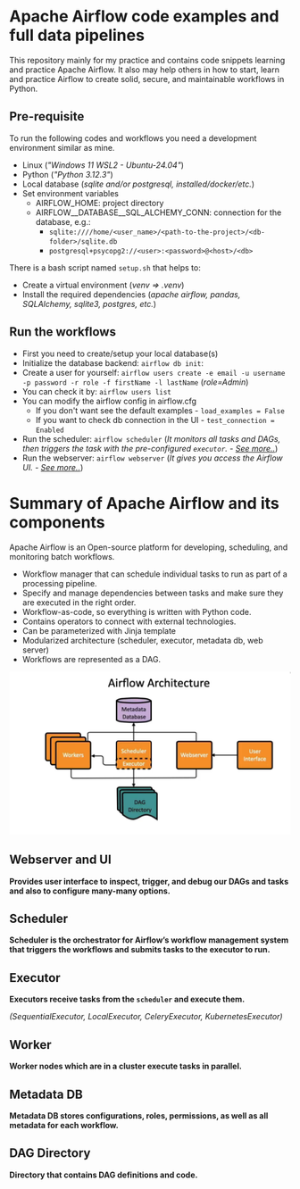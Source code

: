 # Apache Airflow code examples and full data pipelines

This repository mainly for my practice and contains code snippets learning and practice Apache Airflow.
It also may help others in how to start, learn and practice Airflow to create solid, secure, and maintainable workflows in Python.

## Pre-requisite

To run the following codes and workflows you need a development environment similar as mine.

- Linux (*"Windows 11 WSL2 - Ubuntu-24.04"*)
- Python  (*"Python 3.12.3"*)
- Local database (*sqlite and/or postgresql, installed/docker/etc.*)
- Set environment variables
    - AIRFLOW_HOME: project directory
    - AIRFLOW__DATABASE__SQL_ALCHEMY_CONN: connection for the database, e.g.:
        - `sqlite:////home/<user_name>/<path-to-the-project>/<db-folder>/sqlite.db`
        - `postgresql+psycopg2://<user>:<password>@<host>/<db>`

There is a bash script named `setup.sh` that helps to:
- Create a virtual environment (*venv => .venv*)
- Install the required dependencies (*apache airflow, pandas, SQLAlchemy, sqlite3, postgres, etc.*)

## Run the workflows

- First you need to create/setup your local database(s)
- Initialize the database backend: `airflow db init`: 
- Create a user for yourself: `airflow users create -e email -u username -p password -r role -f firstName -l lastName` (*role=Admin*)
- You can check it by: `airflow users list`
- You can modify the airflow config in airflow.cfg
    - If you don't want see the default examples - `load_examples = False`
    - If you want to check db connection in the UI - `test_connection = Enabled`
- Run the scheduler: `airflow scheduler` (*It monitors all tasks and DAGs, then triggers the task with the pre-configured `executor`. - [See more..](#scheduler)*)
- Run the webserver: `airflow webserver` (*It gives you access the Airflow UI. - [See more..](#webserver-and-ui)*)

# Summary of Apache Airflow and its components

Apache Airflow is an Open-source platform for developing, scheduling, and monitoring batch workflows.

- Workflow manager that can schedule individual tasks to run as part of a processing pipeline.
- Specify and manage dependencies between tasks and make sure they are executed in the right order.
- Workflow-as-code, so everything is written with Python code.
- Contains operators to connect with external technologies.
- Can be parameterized with Jinja template
- Modularized architecture (scheduler, executor, metadata db, web server)
- Workflows are represented as a DAG.

![Airflow Architecture](imgs/airflow-architecture.png)

## Webserver and UI

**Provides user interface to inspect, trigger, and debug our DAGs and tasks and also to configure many-many options.**

## Scheduler 

**Scheduler is the orchestrator for Airflow’s workflow management system that triggers the workflows and submits tasks to the executor to run.**

## Executor

**Executors receive tasks from the `scheduler` and execute them.**

*(SequentialExecutor, LocalExecutor, CeleryExecutor, KubernetesExecutor)*

## Worker

**Worker nodes which are in a cluster execute tasks in parallel.**

## Metadata DB

**Metadata DB stores configurations, roles, permissions, as well as all metadata for each workflow.**

## DAG Directory

**Directory that contains DAG definitions and code.**